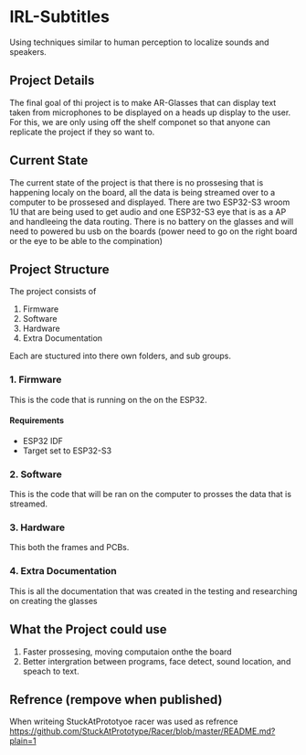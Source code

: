 # IRL-Subtitles

Using techniques similar to human perception to localize sounds and speakers.

## Project Details

The final goal of thi project is to make AR-Glasses that can display text taken from microphones to be displayed on a heads up display to the user. For this, we are only using off the shelf componet so that anyone can replicate the project if they so want to.

## Current State
The current state of the project is that there is no prossesing that is happening localy on the board, all the data is being streamed over to a computer to be prossesed and displayed. There are two ESP32-S3 wroom 1U that are being used to get audio and one ESP32-S3 eye that is as a AP and handleeing the data routing. There is no battery on the glasses and will need to powered bu usb on the boards (power need to go on the right board or the eye to be able to the compination)

## Project Structure
The project consists of
1. Firmware
2. Software
3. Hardware
4. Extra Documentation

Each are stuctured into there own folders, and sub groups.

### 1. Firmware
This is the code that is running on the on the ESP32.

#### Requirements
- ESP32 IDF
- Target set to ESP32-S3

### 2. Software
This is the code that will be ran on the computer to prosses the data that is streamed.

### 3. Hardware
This both the frames and PCBs.

### 4. Extra Documentation
This is all the documentation that was created in the testing and researching on creating the glasses


## What the Project could use
1. Faster prossesing, moving computaion onthe the board
2. Better intergration between programs, face detect, sound location, and speach to text.

## Refrence (rempove when published)
When writeing StuckAtPrototyoe racer was used as refrence
https://github.com/StuckAtPrototype/Racer/blob/master/README.md?plain=1

